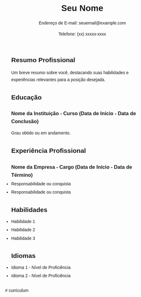 <!DOCTYPE html>
<html lang="pt-br">
<head>
  <meta charset="UTF-8">
  <meta name="viewport" content="width=device-width, initial-scale=1.0">
  <title>Meu Currículo</title>
  <style>
    body {
      font-family: Arial, sans-serif;
      line-height: 1.6;
    }
    .container {
      max-width: 800px;
      margin: 0 auto;
      padding: 20px;
    }
    h1, h2 {
      margin-bottom: 10px;
    }
    h3 {
      margin-bottom: 5px;
    }
    p {
      margin-bottom: 10px;
    }
    ul {
      margin: 0;
      padding: 0;
    }
    li {
      margin-bottom: 5px;
    }
  </style>
</head>
<body>
  <div class="container">
    <header>
      <h1>Seu Nome</h1>
      <p>Endereço de E-mail: seuemail@example.com</p>
      <p>Telefone: (xx) xxxxx-xxxx</p>
    </header>
    <section>
      <h2>Resumo Profissional</h2>
      <p>Um breve resumo sobre você, destacando suas habilidades e experiências relevantes para a posição desejada.</p>
    </section>
    <section>
      <h2>Educação</h2>
      <h3>Nome da Instituição - Curso (Data de Início - Data de Conclusão)</h3>
      <p>Grau obtido ou em andamento.</p>
    </section>
    <section>
      <h2>Experiência Profissional</h2>
      <h3>Nome da Empresa - Cargo (Data de Início - Data de Término)</h3>
      <ul>
        <li>Responsabilidade ou conquista</li>
        <li>Responsabilidade ou conquista</li>
      </ul>
    </section>
    <section>
      <h2>Habilidades</h2>
      <ul>
        <li>Habilidade 1</li>
        <li>Habilidade 2</li>
        <li>Habilidade 3</li>
      </ul>
    </section>
    <section>
      <h2>Idiomas</h2>
      <ul>
        <li>Idioma 1 - Nível de Proficiência</li>
        <li>Idioma 2 - Nível de Proficiência</li>
      </ul>
    </section>
  </div>
</body>
</html>
# curriculum
